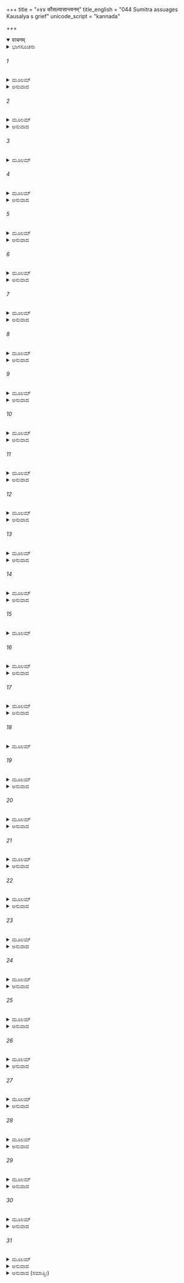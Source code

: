 +++
title = "०४४ कौसल्यासान्त्वनम्"
title_english = "044 Sumitra assuages Kausalya s grief"
unicode_script = "kannada"

+++
<details open><summary>वाचनम्</summary>

<div class="audioEmbed"  caption="श्रीराम-हरिसीताराममूर्ति-घनपाठिभ्यां वचनम्" src="https://archive.org/download/Ramayana-recitation-Sriram-harisItArAmamUrti-Ghanapaati-v2/Kanda_2/Kanda_2_AYK-044-Kousalya_Santhvanam.mp3"></div>
</details>



<details><summary>ಭಾಗಸೂಚನಾ</summary>

ಸುಮಿತ್ರೆಯು ಕೌಸಲ್ಯೆಗೆ ಆಶ್ವಾಸನೆ ಕೊಟ್ಟುದು
</details>

###### 1


<details><summary>ಮೂಲಮ್</summary>

ವಿಲಪಂತೀಂ ತಥಾ ತಾಂ ತು ಕೌಸಲ್ಯಾಂ ಪ್ರಮದೋತ್ತಮಾಮ್ ।  
ಇದಂ ಧರ್ಮೇ ಸ್ಥಿತಾ ಧರ್ಮ್ಯಂ ಸುಮಿತ್ರಾ ವಾಕ್ಯಮಬ್ರವೀತ್ ॥
</details>

<details><summary>ಅನುವಾದ</summary>

ನಾರಿಯರಲ್ಲಿ ಶ್ರೇಷ್ಠಳಾದ ಕೌಸಲ್ಯೆಯು ಈ ಪ್ರಕಾರ ವಿಲಪಿಸುವುದನ್ನು ನೋಡಿ ಧರ್ಮಪರಾಯಣ ಸುಮಿತ್ರೆಯು ಹೀಗೆ ಧರ್ಮಯುಕ್ತವಾದ ಮಾತನ್ನು ಹೇಳಿದಳು.॥1॥
</details>

###### 2


<details><summary>ಮೂಲಮ್</summary>

ತವಾರ್ಯೇ ಸದ್ಗುಣೈರ್ಯುಕ್ತಃ ಸ ಪುತ್ರಃ ಪುರುಷೋತ್ತಮಃ ।  
ಕಿಂ ತೇ ವಿಲಪಿತೇನೈವಂ ಕೃಪಣಂ ರುದಿತೇನ ವಾ ॥
</details>

<details><summary>ಅನುವಾದ</summary>

ಆರ್ಯಳೇ! ನಿನ್ನ ಪುತ್ರ ಶ್ರೀರಾಮನು ಉತ್ತಮ ಗುಣಗಳಿಂದ ಯುಕ್ತನಾಗಿ, ಪುರುಷರಲ್ಲಿ ಶ್ರೇಷ್ಠನಾಗಿದ್ದಾನೆ. ಅವನಿಗಾಗಿ ಹೀಗೆ ವಿಲಾಪಮಾಡುವುದು, ದೀನಳಾಗಿ ಅಳುವುದು ವ್ಯರ್ಥವಾಗಿದೆ, ಈ ರೀತಿ ಅಳುವುದರಿಂದ ಏನು ಪ್ರಯೋಜನ.॥2॥
</details>

###### 3


<details><summary>ಮೂಲಮ್</summary>

ಯಸ್ತವಾರ್ಯೇ ಗತಃ ಪುತ್ರಸ್ತ್ಯಕ್ತ್ವಾ ರಾಜ್ಯಂ ಮಹಾಬಲಃ ।  
ಸಾಧುಕುರ್ವನ್ಮಹಾತ್ಮಾನಂ ಪಿತರಂ ಸತ್ಯವಾದಿನಮ್ ॥
</details>

###### 4


<details><summary>ಮೂಲಮ್</summary>

ಶಿಷ್ಟೈರಾಚರಿತೇ ಸಮ್ಯಕ್ಶಶ್ವತ್ ಪ್ರೇತ್ಯ ಫಲೋದಯೇ ।  
ರಾಮೋ ಧರ್ಮೇ ಸ್ಥಿತಃ ಶ್ರೇಷ್ಠೋ ನ ಸ ಶೋಚ್ಯಃಕದಾಚನಃ ॥
</details>

<details><summary>ಅನುವಾದ</summary>

ಅಕ್ಕಾ! ರಾಜ್ಯವನ್ನು ಬಿಟ್ಟು ಮಹಾತ್ಮಾ ತನ್ನ ತಂದೆಯನ್ನು ಸತ್ಯವಾದಿಯಾಗಿಸಲು ವನಕ್ಕೆ ಹೋದ, ನಿನ್ನ ಆ ಮಹಾಬಲಿ ಶ್ರೇಷ್ಠಪುತ್ರ ಶ್ರೀರಾಮನು ಸತ್ಪುರುಷರು ಸದಾಕಾಲ, ಚೆನ್ನಾಗಿ ಪಾಲಿಸಿದ, ಪರಲೋಕದಲ್ಲಿಯೂ ಸುಖಮಯ ಫಲವನ್ನು ಕೊಡುವ ಉತ್ತಮಧರ್ಮದಲ್ಲಿ ಸ್ಥಿತನಾಗಿರುವನು. ಇಂತಹ ಧರ್ಮಾತ್ಮನಿಗಾಗಿ ಎಂದಿಗೂ ಶೋಕ ಮಾಡಬಾರದು.॥3-4॥
</details>

###### 5


<details><summary>ಮೂಲಮ್</summary>

ವರ್ತತೇ ಚೋತ್ತಮಾಂ ವೃತ್ತಿಂ ಲಕ್ಷ್ಮಣೋಽಸ್ಮಿನ್ ಸದಾನಘಃ ।  
ದಯಾವಾನ್ ಸರ್ವಭೂತೇಷು ಲಾಭಸ್ತಸ್ಯಮಹಾತ್ಮನಃ ॥
</details>

<details><summary>ಅನುವಾದ</summary>

ನಿಷ್ಪಾಪ ಲಕ್ಷ್ಮಣನು ಸಮಸ್ತ ಪ್ರಾಣಿಗಳ ಕುರಿತು ದಯಾಳು ಆಗಿದ್ದಾನೆ. ಸದಾ ರಾಮನ ಕುರಿತು ಉತ್ತಮವಾಗಿ ವರ್ತಿಸುತ್ತಿದ್ದಾನೆ. ಆದ್ದರಿಂದ ಆ ಮಹಾತ್ಮಾ ಲಕ್ಷ್ಮಣನಿಗಾಗಿ ಇದು ಲಾಭಪ್ರದವೇ ಆಗಿದೆ.॥5॥
</details>

###### 6


<details><summary>ಮೂಲಮ್</summary>

ಅರಣ್ಯವಾಸೇ ಯದ್ದುಃಖಂ ಜಾನಂತ್ಯೇವ ಸುಖೋಚಿತಾ ।  
ಅನುಗಚ್ಛತಿ ವೈದೇಹೀ ಧರ್ಮಾತ್ಮಾನಂ ತವಾತ್ಮಜಮ್ ॥
</details>

<details><summary>ಅನುವಾದ</summary>

ಸುಖವನ್ನು ಅನುಭವಿಸಲು ಯೋಗ್ಯಳಾದ ವಿದೇಹನಂದಿನೀ ಸೀತೆಯೂ ಕೂಡ ವನವಾಸದ ದುಃಖಗಳನ್ನು ಚೆನ್ನಾಗಿ ತಿಳಿದುಕೊಂಡೇ ನಿನ್ನ ಧರ್ಮಾತ್ಮಾ ಪುತ್ರನನ್ನು ಅನುಸರಿಸುವಳು.॥6॥
</details>

###### 7


<details><summary>ಮೂಲಮ್</summary>

ಕೀರ್ತಿಭೂತಾಂ ಪತಾಕಾಂ ಯೋಲೋಕೇ ಭ್ರಮಯತಿ ಪ್ರಭುಃ ।  
ಧರ್ಮಃ ಸತ್ಯವ್ರತಪರಃ ಕಿಂ ನ ಪ್ರಾಪ್ತಸ್ತವಾತ್ಮಜಃ ॥
</details>

<details><summary>ಅನುವಾದ</summary>

ಜಗತ್ತಿನಲ್ಲಿ ತನ್ನ ಕೀರ್ತಿಮಯ ಪತಾಕೆಯನ್ನು ಹಾರಾಡಿಸುತ್ತಿರುವ, ಸದಾ ಸತ್ಯವ್ರತದ ಪಾಲನೆಯಲ್ಲಿ ತತ್ಪರನಾದ ಧರ್ಮಸ್ವರೂಪೀ ಸ್ವಾಮಿಯಾದ ನಿನ್ನ ಪುತ್ರ ಶ್ರೀರಾಮನಿಗೆ ಯಾವ ಶ್ರೇಯಸ್ಸು ತಾನೇ ಪ್ರಾಪ್ತವಾಗಲಿಲ್ಲ.॥7॥
</details>

###### 8


<details><summary>ಮೂಲಮ್</summary>

ವ್ಯಕ್ತಂ ರಾಮಸ್ಯ ವಿಜ್ಞಾಯ ಶೌಚಂ ಮಾಹಾತ್ಮ್ಯಮುತ್ತಮಮ್ ।  
ನ ಗಾತ್ರಮಂಶುಭಿಃ ಸೂರ್ಯಃ ಸಂತಾಪಯಿತುಮರ್ಹತಿ ॥
</details>

<details><summary>ಅನುವಾದ</summary>

ಶ್ರೀರಾಮನ ಪವಿತ್ರತೆ ಮತ್ತು ಉತ್ತಮ ಮಾಹಾತ್ಮ್ಯವನ್ನು ತಿಳಿದು ಸೂರ್ಯನೂ ತನ್ನ ಕಿರಣಗಳಿಂದ ಖಂಡಿತವಾಗಿ ಅವನ ಶರೀರವನ್ನು ಸಂತಪ್ತ ಮಾಡಲಾರನು.॥8॥
</details>

###### 9


<details><summary>ಮೂಲಮ್</summary>

ಶಿವಃ ಸರ್ವೇಷು ಕಾಲೇಷುಕಾನನೇಭ್ಯೋ ವಿನಿಃಸೃತಃ ।  
ರಾಘವಂ ಯುಕ್ತಶೀತೋಷ್ಣಃ ಸೇವಿಷ್ಯತಿ ಸುಖೋಽನಿಲಃ ॥
</details>

<details><summary>ಅನುವಾದ</summary>

ಎಲ್ಲ ಕಾಲಗಳಲ್ಲಿ ಚಳಿ ಮತ್ತು ಸೆಕೆಯಿಂದ ಕೂಡಿದ ಸುಖಮಯ ಹಾಗೂ ಮಂಗಲಮಯ ವಾಯುವು ಶ್ರೀರಘುನಾಥನ ಸೇವೆ ಮಾಡುವುದು.॥9॥
</details>

###### 10


<details><summary>ಮೂಲಮ್</summary>

ಶಯಾನಮನಘಂ ರಾತ್ರೌ ಪಿತೇವಾಭಿಪರಿಷ್ವಜನ್ ।  
ಧರ್ಮಘ್ನಃ ಸಂಸ್ಪೃಶನ್ ಛೀತಶ್ಚಂದ್ರಮಾ ಹ್ಲಾದಯಿಷ್ಯತಿ ॥
</details>

<details><summary>ಅನುವಾದ</summary>

ರಾತ್ರಿಯಲ್ಲಿ ಬಿಸಿಲಿನ ಕಷ್ಟ ದೂರಗೊಳಿಸುವ ಶೀತ ಚಂದ್ರನು ಮಲಗಿರುವ ನಿಷ್ಪಾಪ ಶ್ರೀರಾಮನನ್ನು ತನ್ನ ಕಿರಣರೂಪೀ ಕರಗಳಿಂದ ಆಲಿಂಗಿಸಿ, ಸ್ಪರ್ಶಿಸಿ ರಾಮನಿಗೆ ಆಹ್ಲಾದವನ್ನು ಕೊಡುವನು.॥10॥
</details>

###### 11


<details><summary>ಮೂಲಮ್</summary>

ದದೌ ಚಾಸ್ತ್ರಾಣಿ ದಿವ್ಯಾನಿ ಯಸ್ಮೈ ಬ್ರಹ್ಮಾ ಮಹೌಜಸೇ ।  
ದಾನವೇಂದ್ರಂ ಹತಂ ದೃಷ್ಟ್ವಾ ತಿಮಿಧ್ವಜಸುತಂ ರಣೇ ॥
</details>

<details><summary>ಅನುವಾದ</summary>

ಶ್ರೀರಾಮನು ರಣಭೂಮಿಯಲ್ಲಿ ತಿಮಿಧ್ವಜ (ಶಂಬರನ) ಪುತ್ರ ದಾನವೇಂದ್ರ ಸುಬಾಹುವನ್ನು ಕೊಂದಿರುವುದನ್ನು ನೋಡಿ ವಿಶ್ವಾಮಿತ್ರರು ಆ ಮಹಾತೇಜಸ್ವೀ ವೀರರಾಮನಿಗೆ ಬಹಳಷ್ಟು ದಿವ್ಯಾಸ್ತ್ರಗಳನ್ನು ಕರುಣಿಸಿದ್ದರು.॥11॥
</details>

###### 12


<details><summary>ಮೂಲಮ್</summary>

ಸ ಶೂರಃ ಪುರುಷವ್ಯಾಘ್ರಃ ಸ್ವಬಾಹುಬಲಮಾಶ್ರಿತಃ ।  
ಅಸಂತ್ರಸ್ತೋ ಹ್ಯರಣ್ಯೇಽಸೌ ವೇಶ್ಮನೀವ ನಿವತ್ಸ್ಯತೇ ॥
</details>

<details><summary>ಅನುವಾದ</summary>

ಆ ಪುರುಷಸಿಂಹ ಶ್ರೀರಾಮನು ಬಹಳ ಶೂರವೀರನಾಗಿರುವನು. ಅವನು ತನ್ನ ಬಾಹುಬಲವನ್ನು ಆಶ್ರಯಿಸಿ ಅರಮನೆಯಲ್ಲಿ ಇರುವಂತೆಯೇ ಕಾಡಿನಲ್ಲೂ ನಿರ್ಭಯನಾಗಿ ಇರುವನು.॥12॥
</details>

###### 13


<details><summary>ಮೂಲಮ್</summary>

ಯಸ್ಯೇಷುಪಥಮಾಸಾದ್ಯ ವಿನಾಶಂ ಯಾಂತಿ ಶತ್ರವಃ ।  
ಕಥಂ ನ ಪೃಥಿವೀ ತಸ್ಯ ಶಾಸನೇ ಸ್ಥಾತುಮರ್ಹತಿ ॥
</details>

<details><summary>ಅನುವಾದ</summary>

ಯಾರ ಬಾಣಗಳಿಗೆ ಗುರಿಯಾಗಿ ಎಲ್ಲ ಶತ್ರುಗಳು ವಿನಾಶರಾಗುವರೋ, ಅವನ ಶಾಸನದಲ್ಲಿ ಈ ಪೃಥಿವೀ ಮತ್ತು ಇಲ್ಲಿಯ ಪ್ರಾಣಿಗಳು ಹೇಗೆ ಸುಖವಾಗಿ ಇರಲಾರರು.॥13॥
</details>

###### 14


<details><summary>ಮೂಲಮ್</summary>

ಯಾ ಶ್ರೀಃ ಶೌರ್ಯಂ ಚ ರಾಮಸ್ಯ ಯಾ ಚ ಕಲ್ಯಾಣಸತ್ತ್ವತಾ ।  
ನಿವೃತ್ತಾರಣ್ಯವಾಸಃ ಸ್ವಂ ಕ್ಷಿಪ್ರಂ ರಾಜ್ಯಮವಾಪ್ಸ್ಯತಿ ॥
</details>

<details><summary>ಅನುವಾದ</summary>

ರಾಮನಲ್ಲಿರುವ ಶೋಭೆಯಿಂದ, ಪರಾಕ್ರಮದಿಂದ, ಕಲ್ಯಾಣಕಾರಿಣೀ ಶಕ್ತಿಯಿಂದ ಅವನು ಶೀಘ್ರವಾಗಿಯೇ ವನವಾಸದಿಂದ ಬಂದು ತನ್ನ ರಾಜ್ಯವನ್ನು ಪಡೆಯುವನು ಎಂದು ಅನಿಸುತ್ತದೆ.॥14॥
</details>

###### 15


<details><summary>ಮೂಲಮ್</summary>

ಸೂರ್ಯಸ್ಯಾಪಿ ಭವೇತ್ಸೂರ್ಯೋ ಹ್ಯಗ್ನೇರಗ್ನಿಃ ಪ್ರಭೋಃ ಪ್ರಭುಃ ।  
ಶ್ರಿಯಾಃ ಶ್ರೀಶ್ಚ ಭವೇದಗ್ರ್ಯಾಕೀರ್ತ್ಯಾಃ ಕೀರ್ತಿಃ ಕ್ಷಮಾಕ್ಷಮಾ ॥
</details>

###### 16


<details><summary>ಮೂಲಮ್</summary>

ದೈವತಂ ದೈವತಾನಾಂ ಚ ಭೂತಾನಾಂ ಭೂತಸತ್ತಮಃ ।  
ತಸ್ಯ ಕೇ ಹ್ಯಗುಣಾ ದೇವಿವನೇ ವಾಪ್ಯಥವಾ ಪುರೇ ॥
</details>

<details><summary>ಅನುವಾದ</summary>

ದೇವಿ! ಶ್ರೀರಾಮನು ಸೂರ್ಯನಿಗೂ ಸೂರ್ಯ (ಪ್ರಕಾಶಕ)ನು, ಅಗ್ನಿಗೂ ಅಗ್ನಿ(ದಾಹಕ)ಯು ಆಗಿರುವನು. ಅವನು ಪ್ರಭುಗಳಿಗೂ ಒಡೆಯನು, ಲಕ್ಷ್ಮಿಗೂ ಉತ್ತಮ ಶ್ರೀಯು, ಕ್ಷಮೆಗೂ ಕ್ಷಮೆಯು ಆಗಿದ್ದಾನೆ. ಇಷ್ಟೇ ಅಲ್ಲ ಅವನು ದೇವತೆಗಳಿಗೂ ದೇವತೆಯಾಗಿದ್ದಾನೆ. ಪ್ರಾಣಗಳಿಗೂ ಉತ್ತಮಪ್ರಾಣನು. ಅವನು ಕಾಡಿನಲ್ಲಿರಲಿ, ನಗರದಲ್ಲಿರಲಿ ಅವನಿಗೆ ಯಾವ ಚರಾಚರ ಪ್ರಾಣಿ ದೋಷಾವಹ ಆಗಬಲ್ಲದು.॥15-16॥
</details>

###### 17


<details><summary>ಮೂಲಮ್</summary>

ಪೃಥಿವ್ಯಾ ಸಹ ವೈದೇಹ್ಯಾ ಶ್ರಿಯಾಚ ಪುರುಷರ್ಷಭಃ ।  
ಕ್ಷಿಪ್ರಂ ತಿಸೃಭಿರೇತಾಭಿಃ ಸಹ ರಾಮೋಽಭಿಷೇಕ್ಷ್ಯತಿ ॥
</details>

<details><summary>ಅನುವಾದ</summary>

ಪುರುಷಶ್ರೇಷ್ಠ ಶ್ರೀರಾಮನು ಬೇಗನೇ ಪೃಥಿವೀ, ಸೀತೆ ಮತ್ತು ಲಕ್ಷ್ಮೀ - ಈ ಮೂವರೊಂದಿಗೆ ರಾಜ್ಯದಲ್ಲಿ ಅಭಿಷಿಕ್ತನಾಗುವನು.॥17॥
</details>

###### 18


<details><summary>ಮೂಲಮ್</summary>

ದುಃಖಜಂ ವಿಸೃಜತ್ಯಶ್ರುನಿಷ್ಕ್ರಾಮಂತಮುದೀಕ್ಷ್ಯಯಮ್ ।  
ಅಯೋಧ್ಯಾಯಾಂ ಜನಃ ಸರ್ವಃ ಶೋಕವೇಗಸಮಾಹತಃ ॥
</details>

###### 19


<details><summary>ಮೂಲಮ್</summary>

ಕುಶಚೀರಧರಂ ವೀರಂ ಗಚ್ಛಂತಮಪರಾಜಿತಮ್  
ಸೀತೇವಾನುಗತಾ ಲಕ್ಷ್ಮೀಸ್ತಸ್ಯ ಕಿಂ ನಾಮ ದುರ್ಲಭಮ್ ॥
</details>

<details><summary>ಅನುವಾದ</summary>

ಯಾರು ನಗರದಿಂದ ಹೊರಡುವುದನ್ನು ನೋಡಿ ಅಯೋಧ್ಯೆಯ ಎಲ್ಲ ಜನಸಮುದಾಯವು ಶೋಕದ ವೇಗದಿಂದ ಆಹತವಾಗಿ ಕಣ್ಣುಗಳಿಂದ ದುಃಖದ ಕಣ್ಣೀರು ಹರಿಸುತ್ತಿವೆಯೋ, ನಾರುಮಡಿಯನ್ನು ಧರಸಿ ವನಕ್ಕೆ ಹೋಗುತ್ತಿರುವ ಅಪರಾಜಿತ ನಿತ್ಯವಿಜಯೀ ವೀರನ ಹಿಂದೆ- ಹಿಂದೆ ಸೀತೆಯ ರೂಪದಲ್ಲಿ ಸಾಕ್ಷಾತ್ ಲಕ್ಷ್ಮಿಯೇ ಹೋಗಿರುವಳೋ, ಆ ರಾಮನಿಗಾಗಿ ಏನು ತಾನೇ ದುರ್ಲಭವಾಗಿದೆ.॥18-19॥
</details>

###### 20


<details><summary>ಮೂಲಮ್</summary>

ಧನುರ್ಗ್ರಹವರೋ ಯಸ್ಯ ಬಾಣಖಡ್ಗಾಸ್ತ್ರಭೃತ್ ಸ್ವಯಮ್ ।  
ಲಕ್ಷ್ಮಣೋ ವ್ರಜತಿ ಹ್ಯಗ್ರೇ ತಸ್ಯ ಕಿಂ ನಾಮ ದುರ್ಲಭಮ್ ॥
</details>

<details><summary>ಅನುವಾದ</summary>

ಯಾರ ಮುಂದೆ ಧನುರ್ಧರರಲ್ಲಿ ಶ್ರೇಷ್ಠ ಲಕ್ಷ್ಮಣನು ಸ್ವಯಂ ಬಾಣ ಮತ್ತು ಖಡ್ಗವೇ ಮೊದಲಾದ ಅಸ್ತ್ರಗಳನ್ನು ಧರಿಸಿ ಹೋಗುತ್ತಿರುವನೋ ಆ ರಾಮನಿಗೆ ಜಗತ್ತಿನಲ್ಲಿ ಯಾವ ವಸ್ತು ದುರ್ಲಭವಾಗಿದೆ.॥20॥
</details>

###### 21


<details><summary>ಮೂಲಮ್</summary>

ನಿವೃತ್ತವನವಾಸಂ ತಂ ದ್ರಷ್ಟಾಸಿ ಪುನರಾಗತಮ್ ।  
ಜಹಿ ಶೋಕಂ ಚ ಮೋಹಂ ಚ ದೇವಿ ಸತ್ಯಂ ಬ್ರವೀಮಿ ತೇ ॥
</details>

<details><summary>ಅನುವಾದ</summary>

ದೇವಿ! ನೀನು ವನವಾಸದ ಅವಧಿ ಪೂರ್ಣವಾಗಿ ಇಲ್ಲಿಗೆ ಮರಳಿ ಬಂದ ಶ್ರೀರಾಮನನ್ನು ಮತ್ತೆ ನೋಡುವಿ ಎಂಬುದು ನಾನು ನಿನ್ನಲ್ಲಿ ನಿಜವನ್ನೇ ಹೇಳುವೆನು. ಅದಕ್ಕಾಗಿ ನೀನು ಶೋಕ, ಮೋಹವನ್ನು ಬಿಡು.॥21॥
</details>

###### 22


<details><summary>ಮೂಲಮ್</summary>

ಶಿರಸಾ ಚರಣಾವೇತೌ ವಂದಮಾನಮನಿಂದಿತೇ ।  
ಪುನರ್ದ್ರಕ್ಷ್ಯಸಿ ಕಲ್ಯಾಣಿ ಪುತ್ರಂ ಚಂದ್ರಮಿವೋದಿತಮ್ ॥
</details>

<details><summary>ಅನುವಾದ</summary>

ಕಲ್ಯಾಣಿ! ಅನಿಂದಿತೇ! ನೀನು ನವೋದಿತ ಚಂದ್ರನಂತೆ ನಿನ್ನ ಪುತ್ರನನ್ನು ಪುನಃ ನಿನ್ನ ಚರಣಗಳಲ್ಲಿ ತಲೆಯನ್ನಿಟ್ಟು ನಮಸ್ಕಾರ ಮಾಡುವುದನ್ನು ನೋಡುವಿ.॥22॥
</details>

###### 23


<details><summary>ಮೂಲಮ್</summary>

ಪುನಃ ಪ್ರವಿಷ್ಟಂ ದೃಷ್ಟ್ವಾ ತಮಭಿಷಿಕ್ತಂ ಮಹಾಶ್ರಿಯಮ್ ।  
ಸಮುತ್ಸ್ರಕ್ಷ್ಯಸಿ ನೇತ್ರಾಭ್ಯಾಂ ಶೀಘ್ರಮಾನಂದಜಂ ಜಲಮ್ ॥
</details>

<details><summary>ಅನುವಾದ</summary>

ರಾಜಭವನದಲ್ಲಿ ಪ್ರವೇಶಿಸಿ ಪುನಃ ರಾಜನಾಗಿ ಅಭಿಷಿಕ್ತನಾದ ನಿನ್ನ ಪುತ್ರನು ಅತುಲ ರಾಜಲಕ್ಷ್ಮಿಯಿಂದ ಸಂಪನ್ನನಾದ ಶ್ರೀರಾಮನನ್ನು ನೋಡಿ ನೀನು ಶೀಘ್ರವಾಗಿಯೇ ಕಣ್ಣುಗಳಿಂದ ಆನಂದದ ಅಶ್ರುಗಳನ್ನು ಹರಿಸುವೆ.॥23॥
</details>

###### 24


<details><summary>ಮೂಲಮ್</summary>

ಮಾ ಶೋಕೋ ದೇವಿ ದುಃಖಂ ವಾ ನ ರಾಮೇ ದೃಶ್ಯತೇಽಶಿವಮ್ ।  
ಕ್ಷಿಪ್ರಂ ದ್ರಕ್ಷ್ಯಸಿ ಪುತ್ರಂ ತ್ವಂ ಸಸೀತಂ ಸಹಲಕ್ಷ್ಮಣಮ್ ॥
</details>

<details><summary>ಅನುವಾದ</summary>

ದೇವಿ! ಶ್ರೀರಾಮನಿಗಾಗಿ ನಿನ್ನ ಮನಸ್ಸಿನಲ್ಲಿ ಶೋಕ ಮತ್ತು ದುಃಖ ಆಗಬಾರದು; ಏಕೆಂದರೆ ಅವನಲ್ಲಿ ಯಾವುದೇ ಅಶುಭವಾದ ಮಾತು ಕಂಡುಬರುವುದಿಲ್ಲ. ನೀನು ಸೀತಾ-ಲಕ್ಷ್ಮಣನೊಂದಿಗೆ ನಿನ್ನ ಪುತ್ರ ಶ್ರೀರಾಮನನ್ನು ಬೇಗನೇ ಇಲ್ಲಿ ನೋಡುವೆ.॥24॥
</details>

###### 25


<details><summary>ಮೂಲಮ್</summary>

ತ್ವಯಾಶೇಷೋ ಜನಶ್ಚಾಯಂ ಸಮಾಶ್ವಾಸ್ಯೋ ಯತೋನಘೇ ।  
ಕಿಮಿದಾನಿಮಿದಂ ದೇವಿ ಕರೋಷಿ ಹೃದಿ ವಿಕ್ಲವಮ್ ॥
</details>

<details><summary>ಅನುವಾದ</summary>

ಪಾಪರಹಿತ ದೇವಿ! ನೀನಾದರೋ ಈ ಎಲ್ಲ ಜನರಿಗೆ ಧೈರ್ಯ ಕೊಡಬೇಕು; ಹೀಗಿದ್ದರೂ ಸ್ವತಃ ನೀನೇ ಈಗ ತನ್ನ ಹೃದಯದಲ್ಲಿ ಇಷ್ಟೊಂದು ಏಕೆ ದಃಖಿಸುತ್ತಿರುವೆ.॥25॥
</details>

###### 26


<details><summary>ಮೂಲಮ್</summary>

ನಾರ್ಹಾ ತ್ವಂ ಶೋಚಿತುಂ ದೇವಿ ಯಸ್ಯಾಸ್ತೇ ರಾಘವಃಸುತಃ ।  
ನಹಿ ರಾಮಾತ್ಪರೋ ಲೋಕೇ ವಿದ್ಯತೇ ಸತ್ಪಥೇ ಸ್ಥಿತಃ ॥
</details>

<details><summary>ಅನುವಾದ</summary>

ದೇವಿ! ನೀನು ಶೋಕಿಸಬಾರದು; ಏಕೆಂದರೆ ನಿನಗೆ ರಘುಕುಲನಂದನ ರಾಮನಂತಹ ಮಗನು ಸಿಕ್ಕಿರುವನು. ಶ್ರೀರಾಮನಿಗಿಂತ ಮಿಗಿಲಾಗಿ ಸನ್ಮಾರ್ಗದಲ್ಲಿ ಸ್ಥಿರವಾಗಿರುವ ಮನುಷ್ಯ ಜಗತ್ತಿನಲ್ಲಿ ಬೇರೆ ಯಾರೂ ಇಲ್ಲ.॥26॥
</details>

###### 27


<details><summary>ಮೂಲಮ್</summary>

ಅಭಿವಾದಯಮಾನಂ ತಂ ದೃಷ್ಟ್ವಾಸಸುಹೃದಂ ಸುತಮ್ ।  
ಮುದಾಶ್ರು ಮೋಕ್ಷ್ಯಸೇ ಕ್ಷಿಪ್ರಂ ಮೇಘರೇಖೇವ ವಾರ್ಷಿಕೀ ॥
</details>

<details><summary>ಅನುವಾದ</summary>

ವರ್ಷಾಕಾಲದಲ್ಲಿ ಮೇಘಗಳು ನೀರನ್ನು ಮಳೆಗರೆಯು ವಂತೆಯೇ ಸುಹೃದರೊಂದಿಗೆ ನಿನ್ನ ಪುತ್ರ ಶ್ರೀರಾಮನೂ ನಿನ್ನ ಚರಣಗಳಲ್ಲಿ ನಮಸ್ಕರಿಸುವುದನ್ನು ನೋಡಿ ನೀನು ಆನಂದವಾಗಿ ಹರ್ಷಾಶ್ರುಗಳ ಮಳೆಗರೆಯುವೆ.॥27॥
</details>

###### 28


<details><summary>ಮೂಲಮ್</summary>

ಪುತ್ರಸ್ತೇ ವರದಃ ಕ್ಷಿಪ್ರಮಯೋಧ್ಯಾಂ ಪುನರಾಗತಃ ।  
ಕರಾಭ್ಯಾಂ ಮೃದುಪೀನಾಭ್ಯಾಂ ಚರಣೌ ಪೀಡಯಿಷ್ಯತಿ ॥
</details>

<details><summary>ಅನುವಾದ</summary>

ವರದಾಯಕನಾದ ನಿನ್ನ ಪುತ್ರನು ಪುನಃ ಶೀಘ್ರವಾಗಿಯೇ ಅಯೋಧ್ಯೆಗೆ ಬಂದು ತನ್ನ ಪುಷ್ಟವಾದ ಕೋಮಲ ಕೈಗಳಿಂದ ನಿನ್ನ ಎರಡೂ ಕಾಲುಗಳನ್ನು ಒತ್ತುವನು.॥28॥
</details>

###### 29


<details><summary>ಮೂಲಮ್</summary>

ಅಭಿವಾದ್ಯ ನಮಸ್ಯಂತಂ ಶೂರಂ ಸಸುಹೃದಂ ಸುತಮ್ ।  
ಮುದಾಸ್ತ್ರೈಃ ಪ್ರೋಕ್ಷ್ಯಸೇ ಪುತ್ರಂ ಮೇಘರಾಜಿರಿವಾಚಲಮ್ ॥
</details>

<details><summary>ಅನುವಾದ</summary>

ಸುಹೃದರ ಸಹಿತ ನಿನ್ನ ಶೂರವೀರ ಪುತ್ರನು ನಿನಗೆ ಅಭಿವಾದನಮಾಡುತ್ತಿರುವಾಗ ಮೇಘಗಳು ಪರ್ವತಗಳನ್ನು ತೋಯಿಸುವಂತೆ ನೀನು ಆನಂದಾಶ್ರುಗಳಿಂದ ಅಭಿಷೇಕ ಮಾಡುವಿ.॥29॥
</details>

###### 30


<details><summary>ಮೂಲಮ್</summary>

ಆಶ್ವಾಸಯಂತೀ ವಿವಿಧೈಶ್ಚ ವಾಕ್ಯೈ-  
ರ್ವಾಕ್ಯೋಪಚಾರೇ ಕುಶಲಾನವದ್ಯಾ ।  
ರಾಮಸ್ಯ ತಾಂ ಮಾತರಮೇವಮುಕ್ತ್ವಾ  
ದೇವೀ ಸುಮಿತ್ರಾ ವಿರರಾಮ ರಾಮಾ ॥
</details>

<details><summary>ಅನುವಾದ</summary>

ಮಾತಿನಲ್ಲಿ ಕುಶಲಳಾದ, ದೋಷ ರಹಿತ ಹಾಗೂ ರಮಣೀಯ ರೂಪವುಳ್ಳ ದೇವೀ ಸುಮಿತ್ರೆಯು ಹೀಗೆ ಬಗೆ-ಬಗೆಯ ಮಾತುಗಳಿಂದ ಶ್ರೀರಾಮಮಾತೆ ಕೌಸಲ್ಯೆಯನ್ನು ಸಮಾಧಾನಪಡಿಸಿ ಸುಮ್ಮನಾದಳು.॥30॥
</details>

###### 31


<details><summary>ಮೂಲಮ್</summary>

ನಿಶಮ್ಯ ತಲ್ಲಕ್ಷ್ಮಣಮಾತೃವಾಕ್ಯಂ  
ರಾಮಸ್ಯ ಮಾತುರ್ನರದೇವಪತ್ನ್ಯಾಃ ।  
ಸದ್ಯಃ ಶರೀರೇ ವಿನನಾಶ ಶೋಕಃ  
ಶರದ್ಗತೋ ಮೇಘ ಇವಾಲ್ಪತೋಯಃ ॥
</details>

<details><summary>ಅನುವಾದ</summary>

ಲಕ್ಷ್ಮಣನ ತಾಯಿಯ ಮಾತನ್ನು ಕೇಳಿ ದಶರಥನ ಪತ್ನೀ, ಶ್ರೀರಾಮನ ತಾಯಿ ಕೌಸಲ್ಯೆಯ ಎಲ್ಲ ಶೋಕವೂ ಮನಸ್ಸಿನಲ್ಲೇ ವಿಲೀನವಾಯಿತು. ಶರದ್ಋತುವಿನ ಅಲ್ಪ ನೀರುಳ್ಳ ಮೋಡಗಳು ಬೇಗನೇ ಭಿನ್ನ-ಭಿನ್ನವಾಗುವಂತೆ ಆಕೆಯ ಶೋಕವು ಹಾರಿಹೋಯಿತು.॥31॥
</details>

<details><summary>ಅನುವಾದ (ಸಮಾಪ್ತಿಃ)</summary>

ಶ್ರೀವಾಲ್ಮೀಕಿ ವಿರಚಿತ ಆರ್ಷರಾಮಾಯಣ ಆದಿಕಾವ್ಯದ ಅಯೋಧ್ಯಾಕಾಂಡದಲ್ಲಿ ನಲವತ್ತನಾಲ್ಕನೆಯ ಸರ್ಗ ಪೂರ್ಣವಾಯಿತು.॥44॥
</details>
